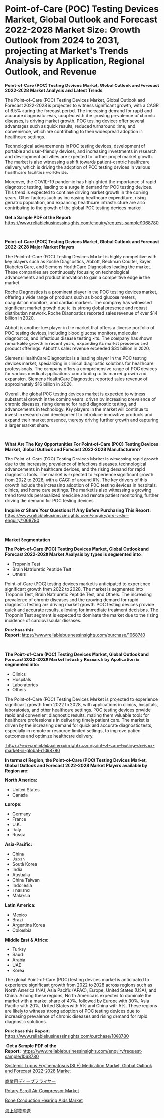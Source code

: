 <p><h1>Point-of-Care (POC) Testing Devices Market, Global Outlook and Forecast 2022-2028 Market Size: Growth Outlook from 2024 to 2031, projecting at Market's Trends Analysis by Application, Regional Outlook, and Revenue</h1></p><p><strong>Point-of-Care (POC) Testing Devices Market, Global Outlook and Forecast 2022-2028 Market Analysis and Latest Trends</strong></p>
<p><p>The Point-of-Care (POC) Testing Devices Market, Global Outlook and Forecast 2022-2028 is projected to witness significant growth, with a CAGR of 6.5% during the forecast period. The increasing demand for rapid and accurate diagnostic tests, coupled with the growing prevalence of chronic diseases, is driving market growth. POC testing devices offer several advantages such as quick results, reduced turnaround time, and convenience, which are contributing to their widespread adoption in healthcare settings.</p><p>Technological advancements in POC testing devices, development of portable and user-friendly devices, and increasing investments in research and development activities are expected to further propel market growth. The market is also witnessing a shift towards patient-centric healthcare delivery, which is driving the adoption of POC testing devices in various healthcare facilities worldwide.</p><p>Moreover, the COVID-19 pandemic has highlighted the importance of rapid diagnostic testing, leading to a surge in demand for POC testing devices. This trend is expected to continue driving market growth in the coming years. Other factors such as increasing healthcare expenditure, rising geriatric population, and expanding healthcare infrastructure are also contributing to the growth of the global POC testing devices market.</p></p>
<p><strong>Get a Sample PDF of the Report:&nbsp;</strong> <a href="https://www.reliablebusinessinsights.com/enquiry/request-sample/1068780">https://www.reliablebusinessinsights.com/enquiry/request-sample/1068780</a></p>
<p>&nbsp;</p>
<p><strong>Point-of-Care (POC) Testing Devices Market, Global Outlook and Forecast 2022-2028 Major Market Players</strong></p>
<p><p>The Point-of-Care (POC) Testing Devices Market is highly competitive with key players such as Roche Diagnostics, Abbott, Beckman Coulter, Bayer Diabetes Care, and Siemens HealthCare Diagnostics leading the market. These companies are continuously focusing on technological advancements and product innovation to gain a competitive edge in the market.</p><p>Roche Diagnostics is a prominent player in the POC testing devices market, offering a wide range of products such as blood glucose meters, coagulation monitors, and cardiac markers. The company has witnessed significant market growth due to its strong global presence and robust distribution network. Roche Diagnostics reported sales revenue of over $14 billion in 2020.</p><p>Abbott is another key player in the market that offers a diverse portfolio of POC testing devices, including blood glucose monitors, molecular diagnostics, and infectious disease testing kits. The company has shown remarkable growth in recent years, expanding its market presence and product offerings. Abbott's sales revenue exceeded $34 billion in 2020.</p><p>Siemens HealthCare Diagnostics is a leading player in the POC testing devices market, specializing in clinical diagnostic solutions for healthcare professionals. The company offers a comprehensive range of POC devices for various medical applications, contributing to its market growth and expansion. Siemens HealthCare Diagnostics reported sales revenue of approximately $16 billion in 2020.</p><p>Overall, the global POC testing devices market is expected to witness substantial growth in the coming years, driven by increasing prevalence of chronic diseases, rising demand for rapid diagnostic testing, and advancements in technology. Key players in the market will continue to invest in research and development to introduce innovative products and expand their market presence, thereby driving further growth and capturing a larger market share.</p></p>
<p>&nbsp;</p>
<p><strong>What Are The Key Opportunities For Point-of-Care (POC) Testing Devices Market, Global Outlook and Forecast 2022-2028 Manufacturers?</strong></p>
<p><p>The Point-of-Care (POC) Testing Devices Market is witnessing rapid growth due to the increasing prevalence of infectious diseases, technological advancements in healthcare devices, and the rising demand for rapid diagnostic tools. The market is expected to experience significant growth from 2022 to 2028, with a CAGR of around 8%. The key drivers of this growth include the increasing adoption of POC testing devices in hospitals, clinics, and home care settings. The market is also witnessing a growing trend towards personalized medicine and remote patient monitoring, further driving the demand for POC testing devices.</p></p>
<p><strong>Inquire or Share Your Questions If Any Before Purchasing This Report:</strong> <a href="https://www.reliablebusinessinsights.com/enquiry/pre-order-enquiry/1068780">https://www.reliablebusinessinsights.com/enquiry/pre-order-enquiry/1068780</a></p>
<p>&nbsp;</p>
<p><strong>Market Segmentation</strong></p>
<p><strong>The Point-of-Care (POC) Testing Devices Market, Global Outlook and Forecast 2022-2028 Market Analysis by types is segmented into:</strong></p>
<p><ul><li>Troponin Test</li><li>Brain Natriuretic Peptide Test</li><li>Others</li></ul></p>
<p><p>Point-of-Care (POC) testing devices market is anticipated to experience significant growth from 2022 to 2028. The market is segmented into Troponin Test, Brain Natriuretic Peptide Test, and Others. The increasing prevalence of chronic diseases and the growing demand for rapid diagnostic testing are driving market growth. POC testing devices provide quick and accurate results, allowing for immediate treatment decisions. The Troponin Test segment is expected to dominate the market due to the rising incidence of cardiovascular diseases.</p></p>
<p><strong>Purchase this Report:&nbsp;</strong><a href="https://www.reliablebusinessinsights.com/purchase/1068780">https://www.reliablebusinessinsights.com/purchase/1068780</a></p>
<p>&nbsp;</p>
<p><strong>The Point-of-Care (POC) Testing Devices Market, Global Outlook and Forecast 2022-2028 Market Industry Research by Application is segmented into:</strong></p>
<p><ul><li>Clinics</li><li>Hospitals</li><li>Laboratories</li><li>Others</li></ul></p>
<p><p>The Point-of-Care (POC) Testing Devices Market is projected to experience significant growth from 2022 to 2028, with applications in clinics, hospitals, laboratories, and other healthcare settings. POC testing devices provide rapid and convenient diagnostic results, making them valuable tools for healthcare professionals in delivering timely patient care. The market is driven by the increasing demand for quick and accurate diagnostic tests, especially in remote or resource-limited settings, to improve patient outcomes and optimize healthcare delivery.</p></p>
<p><a href="https://www.reliablebusinessinsights.com/point-of-care-testing-devices-market-in-global-r1068780">&nbsp;https://www.reliablebusinessinsights.com/point-of-care-testing-devices-market-in-global-r1068780</a></p>
<p><strong>In terms of Region, the Point-of-Care (POC) Testing Devices Market, Global Outlook and Forecast 2022-2028 Market Players available by Region are:</strong></p>
<p>
    <p> <strong> North America: </strong>
        <ul>
            <li>United States</li>
            <li>Canada</li>
        </ul>
        </p> 
    <p> <strong> Europe: </strong>
        <ul>
            <li>Germany</li>
            <li>France</li>
            <li>U.K.</li>
            <li>Italy</li>
            <li>Russia</li>
        </ul>
        </p> 
    <p> <strong> Asia-Pacific: </strong>
        <ul>
            <li>China</li>
            <li>Japan</li>
            <li>South Korea</li>
            <li>India</li>
            <li>Australia</li>
            <li>China Taiwan</li>
            <li>Indonesia</li>
            <li>Thailand</li>
            <li>Malaysia</li>
        </ul>
        </p> 
    <p> <strong> Latin America: </strong>
        <ul>
            <li>Mexico</li>
            <li>Brazil</li>
            <li>Argentina Korea</li>
            <li>Colombia</li>
        </ul>
        </p> 
    <p> <strong> Middle East & Africa: </strong>
        <ul>
            <li>Turkey</li>
            <li>Saudi</li>
            <li>Arabia</li>
            <li>UAE</li>
            <li>Korea</li>
        </ul>
    </p>
    </p>
<p><p>The global Point-of-Care (POC) testing devices market is anticipated to experience significant growth from 2022 to 2028 across regions such as North America (NA), Asia Pacific (APAC), Europe, United States (USA), and China. Among these regions, North America is expected to dominate the market with a market share of 40%, followed by Europe with 30%, Asia Pacific with 20%, United States with 5% and China with 5%. These regions are likely to witness strong adoption of POC testing devices due to increasing prevalence of chronic diseases and rising demand for rapid diagnostic solutions.</p></p>
<p><strong>Purchase this Report: </strong><a href="https://www.reliablebusinessinsights.com/purchase/1068780">https://www.reliablebusinessinsights.com/purchase/1068780</a></p>
<p>&nbsp;<strong>Get a Sample PDF of the Report:&nbsp;&nbsp;</strong><a href="https://www.reliablebusinessinsights.com/enquiry/request-sample/1068780">https://www.reliablebusinessinsights.com/enquiry/request-sample/1068780</a></p>
<p><strong></strong></p>
<p><p><a href="https://github.com/RyleeBauch2023/Market-Research-Report-List-1/blob/main/systemic-lupus-erythematosus-sle-medication-market-global-outlook-and-forecast-2022-2028-market.md">Systemic Lupus Erythematosus (SLE) Medication Market, Global Outlook and Forecast 2022-2028 Market</a></p><p><a href="https://medium.com/@desekay3566/%E5%95%86%E6%A5%AD%E7%94%A8%E3%83%87%E3%82%A3%E3%83%BC%E3%83%97%E3%83%95%E3%83%A9%E3%82%A4%E3%83%A4%E3%83%BC%E5%B8%82%E5%A0%B4%E8%A6%8F%E6%A8%A1-cagr-%E3%83%88%E3%83%AC%E3%83%B3%E3%83%89-2024-2030-2e7dcbd59133">商業用ディープフライヤー</a></p><p><a href="https://www.linkedin.com/pulse/rotary-scroll-air-compressor-market-analysis-sze-forecasted-period-godmc">Rotary Scroll Air Compressor Market</a></p><p><a href="https://www.linkedin.com/pulse/bone-conduction-hearing-aids-market-size-outlook-forecast-2024-vxlve">Bone Conduction Hearing Aids Market</a></p><p><a href="https://medium.com/@slbola/%E6%B5%B7%E4%B8%8A%E8%B2%A8%E7%89%A9%E8%BC%B8%E9%80%81%E5%B8%82%E5%A0%B4%E3%81%AE%E8%A6%8F%E6%A8%A1-cagr-%E5%8B%95%E5%90%912024-2030-ac93994d1f75">海上貨物輸送</a></p></p>